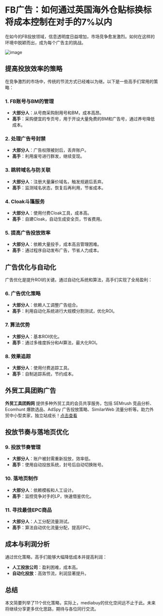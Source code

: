 # FB广告：如何通过英国海外仓贴标换标将成本控制在对手的7%以内

在如今的FB投放领域，信息透明度日益增加，市场竞争愈发激烈。如何在这样的环境中脱颖而出，成为每个广告主的挑战。

![image](https://github.com/user-attachments/assets/a748806f-2f7f-4edf-9518-c5f74214f615)

## 提高投放效率的策略

在竞争激烈的市场中，传统的节流方式已经难以为继。以下是一些高手们常用的策略：

### 1. FB账号与BM的管理

- **大部分人**：从号商采购耐用号和BM，成本高昂。
- **高手**：采购便宜的专页号，用于开设大量免费的BM和广告号，通过养号降低成本。

### 2. 处理广告号封禁

- **大部分人**：广告权限被封后，丢弃账户。
- **高手**：利用废号进行群发，继续变现。

### 3. 跳转域名与防关联

- **大部分人**：注册大量廉价域名，触发规避后丢弃。
- **高手**：监测域名状态，恢复后再利用，节省成本。

### 4. Cloak斗篷服务

- **大部分人**：使用付费Cloak工具，成本高。
- **高手**：自建Cloak，自动生成安全页，节省费用。

### 5. 提高广告投放效率

- **大部分人**：依赖大量投手，成本高且管理困难。
- **高手**：通过程序自动发布广告，节省人力成本。

## 广告优化与自动化

广告优化是提升ROI的关键。通过自动化系统和算法，高手们实现了全局盈利：

### 6. 广告优化策略

- **大部分人**：依赖人工调整广告组合。
- **高手**：利用自动化系统进行大规模分割测试，优化ROI。

### 7. 算法优势

- **大部分人**：基本ROI优化。
- **高手**：通过多维度拆分和AI算法，最大化ROI。

### 8. 效果追踪

- **大部分人**：使用付费追踪工具。
- **高手**：自制追踪系统，节约成本。

## 外贸工具团购广告

**外贸工具团购网** 提供多种外贸工具的会员共享服务，包括 SEMrush 竞品分析、Ecomhunt 爆款选品、AdSpy 广告投放策略、SimilarWeb 流量分析等。助力外贸中小型卖家，独立站成长！[点击查看](https://bit.ly/waimao518)

## 投放节奏与落地页优化

### 9. 投放节奏管理

- **大部分人**：账户被封需重新投放，效率低。
- **高手**：使用自动投放系统，封号后自动切换账号。

### 10. 落地页制作

- **大部分人**：依赖模板和人工设计。
- **高手**：监控竞争对手的LP，快速借鉴优化。

### 11. 寻找最佳EPC商品

- **大部分人**：人工分配流量测试。
- **高手**：算法自动优化流量分配，提高EPC。

## 成本与利润分析

通过优化策略，高手们能够大幅降低成本并提高利润：

- **人工投放公司**：盈利困难，成本高。
- **自动化投放**：高效节流，利润显著提升。

## 总结

本文简要列举了11个优化策略，实际上，mediabuy的优化空间远不止于此。未来将继续分享更多优化思路，期待与各位同行交流。


